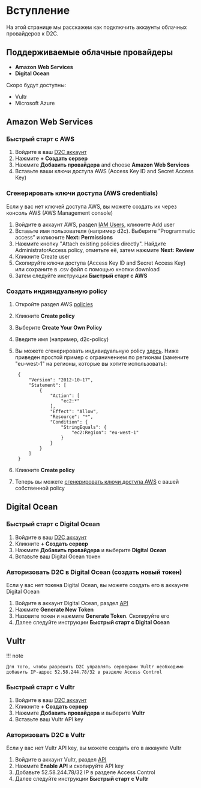 # Вступление

На этой странице мы расскажем как подключить аккаунты облачных провайдеров к D2C.

## Поддерживаемые облачные провайдеры

- **Amazon Web Services**
- **Digital Ocean**

Скоро будут доступны:

- Vultr
- Microsoft Azure


## Amazon Web Services

### Быстрый старт с AWS

1. Войдите в ваш [D2C аккаунт](https://panel.d2c.io/account/login)
2. Нажмите **+ Создать сервер**
3. Нажмите **Добавить провайдера** and choose **Amazon Web Services**
5. Вставьте ваши ключи доступа AWS (Access Key ID and Secret Access Key)

### Сгенерировать ключи доступа (AWS credentials)

Если у вас нет ключей доступа AWS, вы можете создать их через консоль AWS (AWS Management console)

1. Войдите в аккаунт AWS, раздел [IAM Users](https://console.aws.amazon.com/iam/home?#/users), кликните Add user
2. Вставьте имя пользователя (например d2c). Выберите “Programmatic access” и кликните **Next: Permissions**
3. Нажмите кнопку "Attach existing policies directly". Найдите AdministratorAccess policy, отметьте её, затем нажмите **Next: Review**
4. Кликните Create user
5. Скопируйте ключи доступа (Access Key ID and Secret Access Key) или сохраните в .csv файл с помощью кнопки download
6. Затем следуйте инструкции **Быстрый старт с AWS**

### Создать индивидуальную policy

1. Откройте раздел AWS [policies](https://console.aws.amazon.com/iam/home?#/policies)
2. Кликните **Create policy**
3. Выберите **Create Your Own Policy**
4. Введите имя (например, d2c-policy)
5. Вы можете сгенерировать индивидуальную policy [здесь](https://awspolicygen.s3.amazonaws.com). Ниже приведен простой пример с ограничением по регионам (замените "eu-west-1" на регионы, которые вы хотите использовать):

        {
            "Version": "2012-10-17",
            "Statement": [
                {
                    "Action": [
                        "ec2:*"
                    ],
                    "Effect": "Allow",
                    "Resource": "*",
                    "Condition": {
                        "StringEquals": {
                            "ec2:Region": "eu-west-1"
                        }
                    }
                }
            ]
        }

6. Кликните **Create policy**
7. Теперь вы можете [сгенерировать ключи доступа AWS](/getting-started/cloud-providers/#generate-aws-credentials) с вашей собственной policy

## Digital Ocean

### Быстрый старт с Digital Ocean

1. Войдите в ваш [D2C аккаунт](https://panel.d2c.io/account/login)
2. Кликните **+ Создать сервер**
3. Нажмите **Добавить провайдера** и выберите **Digital Ocean**
4. Вставьте ваш Digital Ocean токен

### Авторизовать D2C в Digital Ocean (создать новый токен)

Если у вас нет токена Digital Ocean, вы можете создать его в аккаунте Digital Ocean

1. Войдите в аккаунт Digital Ocean, раздел [API](https://cloud.digitalocean.com/settings/api/tokens)
2. Нажмите **Generate New Token**
3. Назовите токен и нажмите **Generate Token**. Скопируйте его
4. Далее следуйте инструкции **Быстрый старт с Digital Ocean**

## Vultr

!!! note

    Для того, чтобы разрешить D2C управлять серверами Vultr необходимо добавить IP-адрес 52.58.244.78/32 в разделе Access Control

### Быстрый старт с Vultr

1. Войдите в ваш [D2C аккаунт](https://panel.d2c.io/account/login)
2. Кликните **+ Создать сервер**
3. Нажмите **Добавить провайдера** и выберите **Vultr**
4. Вставьте ваш Vultr API key

### Авторизовать D2C в Vultr

Если у вас нет Vultr API key, вы можете создать его в аккаунте Vultr

1. Войдите в аккаунт Vultr, раздел [API](https://my.vultr.com/settings/#settingsapi)
2. Нажмите **Enable API** и скопируйте API key
3. Добавьте 52.58.244.78/32 IP в разделе Access Control
4. Далее следуйте инструкции **Быстрый старт с Vultr**
